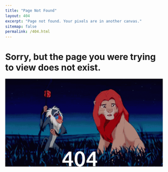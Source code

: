 ```yaml
---
title: "Page Not Found"
layout: 404
excerpt: "Page not found. Your pixels are in another canvas."
sitemap: false
permalink: /404.html
---
```


# Sorry, but the page you were trying to view does not exist.

![image-center](/tenor.gif)